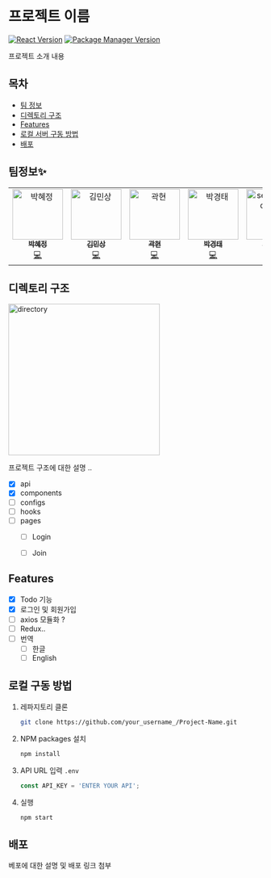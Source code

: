# 프로젝트 이름
[![React Version](https://img.shields.io/badge/React-version-blue.svg)](https://ko.reactjs.org/) 
[![Package Manager Version](https://img.shields.io/badge/npm-version-yellow)](https://www.npmjs.com/) 

프로젝트 소개 내용

## 목차
* [팀 정보](#팀정보)
* [디렉토리 구조](#디렉토리-구조)
* [Features](#features)
* [로컬 서버 구동 방법](#로컬-서버-구동-방법)
* [배포](#배포)

## 팀정보✨

<table>
    <tr>
        <td align="center">
            <a href="https://github.com/hyejj19">
                <img src="https://avatars.githubusercontent.com/u/89173923?v=4" width="100px;" alt="박혜정"/>
                <br />
                <sub>
                    <b>박혜정</b>
                </sub>
            </a>
            <br />
            <a href="https://github.com/codesandbox/codesandbox-client/commits?author=bengummer" title="Code">💻</a>
        </td>
        <td align="center">
            <a href="https://github.com/minsang98">
                <img src="https://avatars.githubusercontent.com/u/64800318?v=4" width="100px;" alt="김민상"/>
                <br />
                <sub>
                    <b>김민상</b>
                </sub>
            </a>
            <br />
            <a href="https://github.com/codesandbox/codesandbox-client/commits?author=bengummer" title="Code">💻</a>
        </td>
        <td align="center">
            <a href="https://github.com/kwakhyun">
                <img src="https://avatars.githubusercontent.com/u/73919235?v=4" width="100px;" alt="곽현"/>
                <br />
                <sub>
                    <b>곽현</b>
                </sub>
            </a>
            <br />
            <a href="https://github.com/codesandbox/codesandbox-client/commits?author=bengummer" title="Code">💻</a>
        </td>
        <td align="center">
            <a href="https://github.com/badmaniacs">
                <img src="https://avatars.githubusercontent.com/u/96967183?v=4" width="100px;" alt="박경태"/>
                <br />
                <sub>
                    <b>박경태</b>
                </sub>
            </a>
            <br />
            <a href="https://github.com/codesandbox/codesandbox-client/commits?author=bengummer" title="Code">💻</a>
        </td>
        <td align="center">
            <a href="https://github.com/zkzk8953">
                <img src="https://avatars.githubusercontent.com/u/78520794?s=400&u=355629856caf2969fe39e5cc7f4a07f800e90f5d&v=4" width="100px;" alt="seoungheon lee"/>
                <br />
                <sub>
                    <b>이성헌</b>
                </sub>
            </a>
            <br />
            <a href="https://github.com/codesandbox/codesandbox-client/commits?author=bengummer" title="Code">💻</a>
        </td>
        <td align="center">
            <a href="https://github.com/rewrite0w0">
                <img src="https://avatars.githubusercontent.com/u/55968557?v=4" width="100px;" alt="오태준"/>
                <br />
                <sub>
                    <b>오태준</b>
                </sub>
            </a>
            <br />
            <a href="https://github.com/codesandbox/codesandbox-client/commits?author=bengummer" title="Code">💻</a>
        </td>
        <td align="center">
            <a href="https://github.com/bigwave-cho">
                <img src="https://avatars.githubusercontent.com/u/105909665?v=4" width="100px;" alt="조재현"/>
                <br />
                <sub>
                    <b>조재현</b>
                </sub>
            </a>
            <br />
            <a href="https://github.com/codesandbox/codesandbox-client/commits?author=bengummer" title="Code">💻</a>
        </td> 
        <td align="center">
            <a href="https://github.com/JeongTaekCho">
                <img src="https://avatars.githubusercontent.com/u/92679073?v=4" width="100px;" alt="조정택"/>
                <br />
                <sub>
                    <b>조정택</b>
                </sub>
            </a>
            <br />
            <a href="https://github.com/codesandbox/codesandbox-client/commits?author=bengummer" title="Code">💻</a>
        </td> 
        <td align="center">
            <a href="https://github.com/aydenote">
                <img src="https://avatars.githubusercontent.com/u/77476077?v=4" width="100px;" alt="최승수"/>
                <br />
                <sub>
                    <b>최승수</b>
                </sub>
            </a>
            <br />
            <a href="https://github.com/codesandbox/codesandbox-client/commits?author=bengummer" title="Code">💻</a>
        </td>                 
    </tr>
</table>

## 디렉토리 구조
<img src="https://respected-license-625.notion.site/image/https%3A%2F%2Fs3-us-west-2.amazonaws.com%2Fsecure.notion-static.com%2F4a4b72d4-0c22-4298-913a-d5de569182b7%2F%25E1%2584%2589%25E1%2585%25B3%25E1%2584%258F%25E1%2585%25B3%25E1%2584%2585%25E1%2585%25B5%25E1%2586%25AB%25E1%2584%2589%25E1%2585%25A3%25E1%2586%25BA_2022-12-22_%25E1%2584%258B%25E1%2585%25A9%25E1%2584%2592%25E1%2585%25AE_8.46.55.png?id=3fd0feed-9970-406e-a696-25b493427ce4&table=block&spaceId=805c4ebe-79db-4894-a725-9e2390d2b80b&width=1150&userId=&cache=v2" width="300px" alt="directory" />

프로젝트 구조에 대한 설명 ..

- [x] api
- [x] components
- [ ] configs
- [ ] hooks
- [ ] pages
    - [ ] Login
    - [ ] Join


## Features

- [x] Todo 기능
- [x] 로그인 및 회원가입
- [ ] axios 모듈화 ?
- [ ] Redux..
- [ ] 번역
    - [ ] 한글
    - [ ] English

## 로컬 구동 방법

1. 레파지토리 클론
   ```sh
   git clone https://github.com/your_username_/Project-Name.git
   ```
2. NPM packages 설치
   ```sh
   npm install
   ```
3. API URL 입력 `.env`
   ```js
   const API_KEY = 'ENTER YOUR API';
   ```
4. 실행 
   ```sh
   npm start
   ```


## 배포

베포에 대한 설명 및 배포 링크 첨부 
